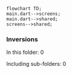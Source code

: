 <!---
Generated by https://github.com/polina-c/layerlens
Dependencies that create loops (inversions) are marked with `!`.
-->

```mermaid
flowchart TD;
main.dart-->screens;
main.dart-->shared;
screens-->shared;
```

### Inversions
In this folder: 0

Including sub-folders: 0

